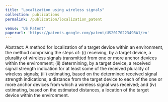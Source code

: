 ```yaml
---
title: "Localization using wireless signals"
collection: publications
permalink: /publication/localization_patent

venue: 'US Patent'
paperurl: 'https://patents.google.com/patent/US20170223498A1/en'
---
```

Abstract: A method for localization of a target device within an environment, the method comprising the steps of: (i) receiving, by a target device, a plurality of wireless signals transmitted from one or more anchor devices within the environment; (ii) determining, by a target device, a received signal strength indication for at least some of the received plurality of wireless signals; (iii) estimating, based on the determined received signal strength indications, a distance from the target device to each of the one or more anchor devices from which a wireless signal was received; and (iv) estimating, based on the estimated distances, a location of the target device within the environment.
